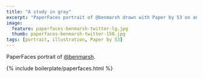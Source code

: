 ```yaml
---
title: "A study in gray"
excerpt: "PaperFaces portrait of @benmarsh drawn with Paper by 53 on an iPad."
image: 
  feature: paperfaces-benmarsh-twitter-lg.jpg
  thumb: paperfaces-benmarsh-twitter-150.jpg
tags: [portrait, illustration, Paper by 53]
---
```


PaperFaces portrait of [@benmarsh](http://twitter.com/benmarsh).

{% include boilerplate/paperfaces.html %}